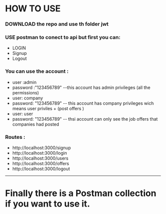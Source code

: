 # HOW TO USE

### DOWNLOAD the repo and use th folder jwt
### USE postman to conect to api but first you can:
* LOGIN
* Signup
* Logout
### You can use the account :
* user :admin
* password :"123456789"
--this account has admin privileges (all the permissions)
* user: company
* password: "123456789" -- this account has company privileges  wich means user priviles + (post offers )
* user: user
* password: "123456789" -- thsi account can only see  the job offers that companies had posted

### Routes :
- http://localhost:3000/signup
- http://localhost:3000/login
- http://localhost:3000/users
- http://localhost:3000/offers
- http://localhost:3000/logout

******* 
# Finally there is a Postman collection if you want to use it.
